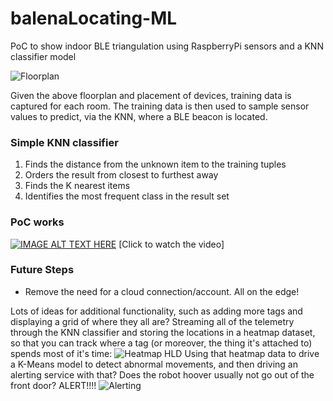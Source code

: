 # balenaLocating-ML
PoC to show indoor BLE triangulation using RaspberryPi sensors and a KNN classifier model

![Floorplan](https://i.ibb.co/pRJCqDm/Floorplan.jpg)

Given the above floorplan and placement of devices, training data is captured for each room. The training data is then used to sample sensor values to predict, via the KNN, where a BLE beacon is located.

### Simple KNN classifier

 1. Finds the distance from the unknown item to the training tuples
 2. Orders the result from closest to furthest away
 3. Finds the K nearest items
 4. Identifies the most frequent class in the result set

### PoC works

[![IMAGE ALT TEXT HERE](https://i.ibb.co/xFwg8Cr/YouTube.jpg)](https://youtu.be/1Ua-MyN-3f8)
[Click to watch the video]

### Future Steps
* Remove the need for a cloud connection/account. All on the edge!

Lots of ideas for additional functionality, such as adding more tags and displaying a grid of where they all are? Streaming all of the telemetry through the KNN classifier and storing the locations in a heatmap dataset, so that you can track where a tag (or moreover, the thing it's attached to) spends most of it's time:
![Heatmap HLD](https://i.ibb.co/vJYM0mV/Heatmap.jpg)
Using that heatmap data to drive a K-Means model to detect abnormal movements, and then driving an alerting service with that? Does the robot hoover usually not go out of the front door? ALERT!!!!
![Alerting](https://i.ibb.co/2Md77wL/Alerting.jpg)

